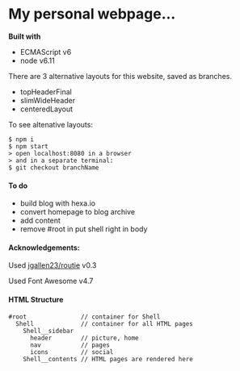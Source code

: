 # My personal webpage...

**Built with**
+ ECMAScript v6
+ node v6.11

There are 3 alternative layouts for this website, saved as branches.
+ topHeaderFinal
+ slimWideHeader
+ centeredLayout

To see altenative layouts:
```
$ npm i
$ npm start
> open localhost:8080 in a browser
> and in a separate terminal:
$ git checkout branchName
```

#### To do
+ build blog with hexa.io
+ convert homepage to blog archive
+ add content
+ remove #root in put shell right in body

#### Acknowledgements:
Used [jgallen23/routie](https://github.com/jgallen23/routie) v0.3

Used Font Awesome v4.7


#### HTML Structure
```
#root               // container for Shell
  Shell             // container for all HTML pages
    Shell__sidebar
      header        // picture, home
      nav           // pages
      icons         // social
    Shell__contents // HTML pages are rendered here
```
